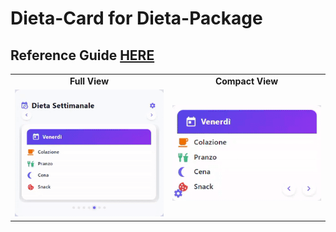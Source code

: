#  Dieta-Card for Dieta-Package

## Reference Guide [HERE](https://github.com/OneStatePackages/dieta-package)


<table width="100%">
  <tr>
    <td align="center" width="50%"><strong>Full View</strong></td>
    <td align="center" width="50%"><strong>Compact View</strong></td>
  </tr>
  <tr>
    <td align="left">
      <img src="images/card1.gif" alt="gif1" width="300" />
    </td>
    <td align="right">
      <img src="images/card2.gif" alt="gif2" width="300" />
    </td>
  </tr>
</table>
